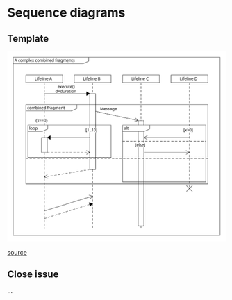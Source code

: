 # Sequence diagrams

## Template

![template](template_sequence.svg)

[source](template_sequence.uxf)

## Close issue

...
